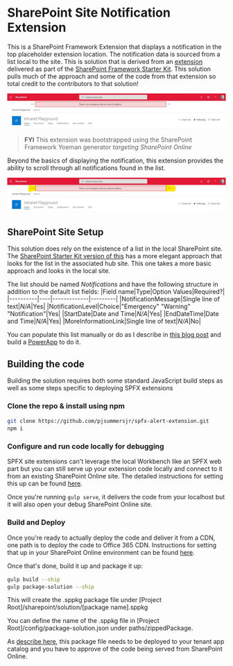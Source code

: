 # SharePoint Site Notification Extension

This is a SharePoint Framework Extension that displays a notification in the top placeholder extension location. The notification data is sourced from a list local to the site. This is solution that is derived from an [extension](https://github.com/SharePoint/sp-starter-kit/tree/master/solution/src/extensions/alertNotitication) delivered as part of the [SharePoint Framework Starter Kit](https://github.com/SharePoint/sp-starter-kit). This solution pulls much of the approach and some of the code from that extension so total credit to the contributors to that solution!

![Solution Screenshot](Solution-Screenshot-1.jpg "Solution Screenshot")

> __FYI__ This extension was bootstrapped using the SharePoint Framework Yoeman generator *targeting SharePoint Online*

Beyond the basics of displaying the notification, this extension provides the ability to scroll through all notifications found in the list.

![Solution Screenshot with nav highlights](Solution-Screenshot-2.jpg "Solution Screenshot with nav highlights")

## SharePoint Site Setup
This solution does rely on the existence of a list in the local SharePoint site. The [SharePoint Starter Kit version of this](https://github.com/SharePoint/sp-starter-kit/tree/master/solution/src/extensions/alertNotitication) has a more elegant approach that looks for the list in the associated hub site. This one takes a more basic approach and looks in the local site. 

The list should be named *Notifications* and have the following structure in addition to the default list fields:
|Field name|Type|Option Values|Required?|
|----------|----|-------------|---------|
|NotificationMessage|Single line of text|*N/A*|Yes|
|NotificationLevel|Choice|"Emergency" "Warning" "Notification"|Yes|
|StartDate|Date and Time|*N/A*|Yes|
|EndDateTime|Date and Time|*N/A*|Yes|
|MoreInformationLink|Single line of text|*N/A*|No|

You can populate this list manually or do as I describe in [this blog post](https://medium.com/pjsummersjr) and build a [PowerApp](https://powerapps.microsoft.com) to do it.

## Building the code

Building the solution requires both some standard JavaScript build steps as well as some steps specific to deploying SPFX extensions

### Clone the repo & install using npm

```bash
git clone https://github.com/pjsummersjr/spfx-alert-extension.git
npm i
```

### Configure and run code locally for debugging
SPFX site extensions can't leverage the local Workbench like an SPFX web part but you can still serve up your extension code locally and connect to it from an existing SharePoint Online site. The detailed instructions for setting this up can be found [here](https://docs.microsoft.com/en-us/sharepoint/dev/spfx/extensions/get-started/build-a-hello-world-extension#debug-your-application-customizer).

Once you're running `gulp serve`, it delivers the code from your localhost but it will also open your debug SharePoint Online site.  

### Build and Deploy
Once you're ready to actually deploy the code and deliver it from a CDN, one path is to deploy the code to Office 365 CDN. Instructions for setting that up in your SharePoint Online environment can be found [here](https://docs.microsoft.com/en-us/sharepoint/dev/spfx/extensions/get-started/hosting-extension-from-office365-cdn).

Once that's done, build it up and package it up:
```bash
gulp build --ship
gulp package-solution --ship
```
This will create the .sppkg package file under [Project Root]/sharepoint/solution/[package name].sppkg

You can define the name of the .sppkg file in [Project Root]/config/package-solution.json under paths/zippedPackage.

As [describe here](https://docs.microsoft.com/en-us/sharepoint/dev/spfx/extensions/get-started/hosting-extension-from-office365-cdn#update-your-solution-project-for-the-cdn-urls), this package file needs to be deployed to your tenant app catalog and you have to approve of the code being served from SharePoint Online.

